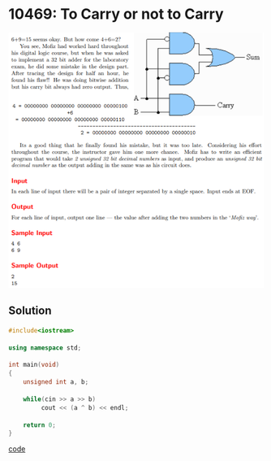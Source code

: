 # 10469: To Carry or not to Carry
![10469: To Carry or not to Carry](https://github.com/Offliners/UVa-writeup/blob/main/Problem/level1/10469/10469.PNG)

## Solution
```C++
#include<iostream>

using namespace std;

int main(void)
{
	unsigned int a, b;
	
	while(cin >> a >> b)
		 cout << (a ^ b) << endl;
		 
	return 0;
}
```
[code](10469.cpp)
